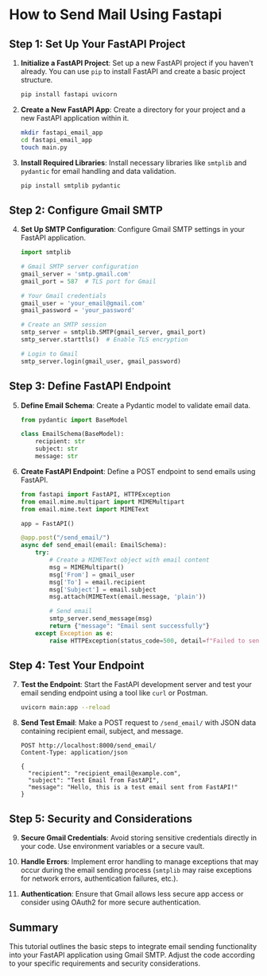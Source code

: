 # How to Send Mail Using Fastapi

## Step 1: Set Up Your FastAPI Project

1. **Initialize a FastAPI Project**: Set up a new FastAPI project if you haven't already. You can use `pip` to install FastAPI and create a basic project structure.

   ```bash
   pip install fastapi uvicorn
   ```

2. **Create a New FastAPI App**: Create a directory for your project and a new FastAPI application within it.

   ```bash
   mkdir fastapi_email_app
   cd fastapi_email_app
   touch main.py
   ```

3. **Install Required Libraries**: Install necessary libraries like `smtplib` and `pydantic` for email handling and data validation.

   ```bash
   pip install smtplib pydantic
   ```

## Step 2: Configure Gmail SMTP

4. **Set Up SMTP Configuration**: Configure Gmail SMTP settings in your FastAPI application.

   ```python
   import smtplib

   # Gmail SMTP server configuration
   gmail_server = 'smtp.gmail.com'
   gmail_port = 587  # TLS port for Gmail

   # Your Gmail credentials
   gmail_user = 'your_email@gmail.com'
   gmail_password = 'your_password'

   # Create an SMTP session
   smtp_server = smtplib.SMTP(gmail_server, gmail_port)
   smtp_server.starttls()  # Enable TLS encryption

   # Login to Gmail
   smtp_server.login(gmail_user, gmail_password)
   ```

## Step 3: Define FastAPI Endpoint

5. **Define Email Schema**: Create a Pydantic model to validate email data.

   ```python
   from pydantic import BaseModel

   class EmailSchema(BaseModel):
       recipient: str
       subject: str
       message: str
   ```

6. **Create FastAPI Endpoint**: Define a POST endpoint to send emails using FastAPI.

   ```python
   from fastapi import FastAPI, HTTPException
   from email.mime.multipart import MIMEMultipart
   from email.mime.text import MIMEText

   app = FastAPI()

   @app.post("/send_email/")
   async def send_email(email: EmailSchema):
       try:
           # Create a MIMEText object with email content
           msg = MIMEMultipart()
           msg['From'] = gmail_user
           msg['To'] = email.recipient
           msg['Subject'] = email.subject
           msg.attach(MIMEText(email.message, 'plain'))

           # Send email
           smtp_server.send_message(msg)
           return {"message": "Email sent successfully"}
       except Exception as e:
           raise HTTPException(status_code=500, detail=f"Failed to send email: {str(e)}")
   ```

## Step 4: Test Your Endpoint

7. **Test the Endpoint**: Start the FastAPI development server and test your email sending endpoint using a tool like `curl` or Postman.

   ```bash
   uvicorn main:app --reload
   ```

8. **Send Test Email**: Make a POST request to `/send_email/` with JSON data containing recipient email, subject, and message.

   ```http
   POST http://localhost:8000/send_email/
   Content-Type: application/json

   {
     "recipient": "recipient_email@example.com",
     "subject": "Test Email from FastAPI",
     "message": "Hello, this is a test email sent from FastAPI!"
   }
   ```

## Step 5: Security and Considerations

9. **Secure Gmail Credentials**: Avoid storing sensitive credentials directly in your code. Use environment variables or a secure vault.

10. **Handle Errors**: Implement error handling to manage exceptions that may occur during the email sending process (`smtplib` may raise exceptions for network errors, authentication failures, etc.).

11. **Authentication**: Ensure that Gmail allows less secure app access or consider using OAuth2 for more secure authentication.

## Summary

This tutorial outlines the basic steps to integrate email sending functionality into your FastAPI application using Gmail SMTP. Adjust the code according to your specific requirements and security considerations.
